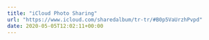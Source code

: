 ```yaml
---
title: "iCloud Photo Sharing"
url: "https://www.icloud.com/sharedalbum/tr-tr/#B0p5VaUrzhPvpd"
date: 2020-05-05T12:02:11+00:00
---
```

